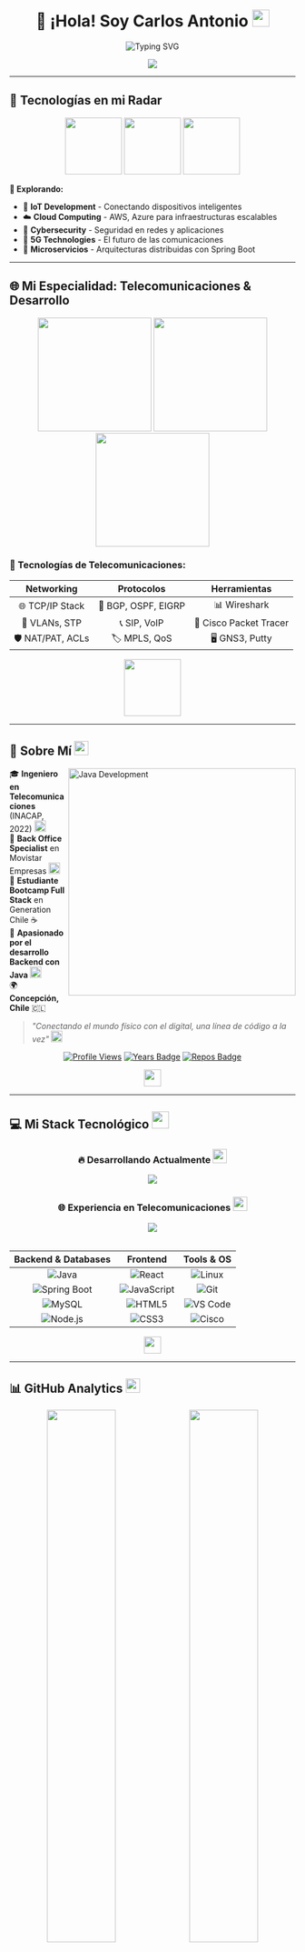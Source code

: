 # <div align="center">👋 ¡Hola! Soy **Carlos Antonio** <img src="https://user-images.githubusercontent.com/74038190/214644145-264f4759-7633-441e-9d67-d8dda9d50d26.gif" width="30"></div>

<div align="center">
  
![Typing SVG](https://readme-typing-svg.herokuapp.com?font=Fira+Code&size=32&duration=3000&pause=1000&color=00BFFF&center=true&vCenter=true&width=650&lines=Ingeniero+en+Telecomunicaciones;☕+Java+Developer+en+Formación;Backend+Enthusiast;Transformando+Redes+en+Código)

</div>

<div align="center">
  <img src="https://capsule-render.vercel.app/api?type=waving&color=00BFFF&height=100&section=header" />
</div>

---

## 🌟 **Tecnologías en mi Radar**

<div align="center">
  <img src="https://user-images.githubusercontent.com/74038190/212257460-738ff738-247f-4445-a718-cdd0ca76e2db.gif" width="100">
  <img src="https://user-images.githubusercontent.com/74038190/212257467-871d32b7-e401-42e8-a166-fcfd7baa4c6b.gif" width="100">
  <img src="https://user-images.githubusercontent.com/74038190/212257465-7ce8d493-cac5-494e-982a-5a9deb852c4b.gif" width="100">
</div>

**🔭 Explorando:**
- 🤖 **IoT Development** - Conectando dispositivos inteligentes
- ☁️ **Cloud Computing** - AWS, Azure para infraestructuras escalables  
- 🔐 **Cybersecurity** - Seguridad en redes y aplicaciones
- 📡 **5G Technologies** - El futuro de las comunicaciones
- 🚀 **Microservicios** - Arquitecturas distribuidas con Spring Boot

---

## 🌐 **Mi Especialidad: Telecomunicaciones & Desarrollo**

<div align="center">
  <img src="https://user-images.githubusercontent.com/74038190/212257468-1e9a91f1-b626-4baa-b15d-5c385b7637cd.gif" width="200">
  <img src="https://user-images.githubusercontent.com/74038190/212257454-16e3712e-945a-4ca2-b238-408ad0bf87e6.gif" width="200">
  <img src="https://user-images.githubusercontent.com/74038190/212257465-7ce8d493-cac5-494e-982a-5a9deb852c4b.gif" width="200">
</div>

### **🔧 Tecnologías de Telecomunicaciones:**
<div align="center">

| **Networking** | **Protocolos** | **Herramientas** |
|:--------------:|:--------------:|:----------------:|
| 🌐 TCP/IP Stack | 🔀 BGP, OSPF, EIGRP | 📊 Wireshark |
| 🔌 VLANs, STP | 📞 SIP, VoIP | 🔧 Cisco Packet Tracer |
| 🛡️ NAT/PAT, ACLs | 🏷️ MPLS, QoS | 🖥️ GNS3, Putty |

</div>

<div align="center">
  <img src="https://user-images.githubusercontent.com/74038190/212257467-871d32b7-e401-42e8-a166-fcfd7baa4c6b.gif" width="100">
</div>

---

## 🚀 **Sobre Mí** <img src="https://user-images.githubusercontent.com/74038190/212284087-bbe7e430-757e-4901-90bf-4cd2ce3e1852.gif" width="25">

<img align="right" alt="Java Development" width="400" src="https://user-images.githubusercontent.com/74038190/229223263-cf2e4b07-2615-4f87-9c38-e37600f8381a.gif">

🎓 **Ingeniero en Telecomunicaciones** (INACAP, 2022) <img src="https://user-images.githubusercontent.com/74038190/212284145-bf2c01a8-c448-4f1a-b911-99112b0f4a7d.gif" width="20">  
💼 **Back Office Specialist** en Movistar Empresas <img src="https://user-images.githubusercontent.com/74038190/212284158-e840e285-664b-44d7-b79b-e264b5e54825.gif" width="20">  
🌱 **Estudiante Bootcamp Full Stack** en Generation Chile ☕  
💙 **Apasionado por el desarrollo Backend con Java** <img src="https://user-images.githubusercontent.com/74038190/212284100-561aa473-3905-4a80-b561-0d28506553ee.gif" width="20">  
🌍 **Concepción, Chile** 🇨🇱  

> *"Conectando el mundo físico con el digital, una línea de código a la vez"* <img src="https://user-images.githubusercontent.com/74038190/212284136-03988914-d899-44b4-b1d9-4eeccf656e44.gif" width="20">

<div align="center">
  
[![Profile Views](https://komarev.com/ghpvc/?username=Carlosssantonio&color=00BFFF&style=for-the-badge&label=Visitantes)](https://github.com/Carlosssantonio)
[![Years Badge](https://badges.pufler.dev/years/Carlosssantonio?style=for-the-badge&color=00BFFF)](https://github.com/Carlosssantonio)
[![Repos Badge](https://badges.pufler.dev/repos/Carlosssantonio?style=for-the-badge&color=00BFFF)](https://github.com/Carlosssantonio?tab=repositories)

<img src="https://user-images.githubusercontent.com/74038190/212284136-03988914-d899-44b4-b1d9-4eeccf656e44.gif" width="30">

</div>

---

## 💻 **Mi Stack Tecnológico** <img src="https://user-images.githubusercontent.com/74038190/212284145-bf2c01a8-c448-4f1a-b911-99112b0f4a7d.gif" width="30">

<div align="center">

### **🔥 Desarrollando Actualmente** <img src="https://user-images.githubusercontent.com/74038190/212284100-561aa473-3905-4a80-b561-0d28506553ee.gif" width="25">
<img src="https://skillicons.dev/icons?i=java,spring,js,react,nodejs,mysql,html,css" />

### **🌐 Experiencia en Telecomunicaciones** <img src="https://user-images.githubusercontent.com/74038190/212284136-03988914-d899-44b4-b1d9-4eeccf656e44.gif" width="25">
<img src="https://skillicons.dev/icons?i=linux,bash,git,github" />

</div>

<br>

<div align="center">

| **Backend & Databases** | **Frontend** | **Tools & OS** |
|:------------------------:|:------------:|:--------------:|
| ![Java](https://img.shields.io/badge/Java☕-ED8B00?style=for-the-badge&logo=openjdk&logoColor=white) | ![React](https://img.shields.io/badge/React-61DAFB?style=for-the-badge&logo=react&logoColor=black) | ![Linux](https://img.shields.io/badge/Linux-00BFFF?style=for-the-badge&logo=linux&logoColor=white) |
| ![Spring Boot](https://img.shields.io/badge/Spring_Boot-6DB33F?style=for-the-badge&logo=spring&logoColor=white) | ![JavaScript](https://img.shields.io/badge/JavaScript-F7DF1E?style=for-the-badge&logo=javascript&logoColor=black) | ![Git](https://img.shields.io/badge/Git-00BFFF?style=for-the-badge&logo=git&logoColor=white) |
| ![MySQL](https://img.shields.io/badge/MySQL-00000F?style=for-the-badge&logo=mysql&logoColor=white) | ![HTML5](https://img.shields.io/badge/HTML5-E34F26?style=for-the-badge&logo=html5&logoColor=white) | ![VS Code](https://img.shields.io/badge/VS_Code-00BFFF?style=for-the-badge&logo=visual-studio-code&logoColor=white) |
| ![Node.js](https://img.shields.io/badge/Node.js-43853D?style=for-the-badge&logo=node.js&logoColor=white) | ![CSS3](https://img.shields.io/badge/CSS3-1572B6?style=for-the-badge&logo=css3&logoColor=white) | ![Cisco](https://img.shields.io/badge/Cisco-00BFFF?style=for-the-badge&logo=cisco&logoColor=white) |

<div align="center">
  <img src="https://user-images.githubusercontent.com/74038190/212284087-bbe7e430-757e-4901-90bf-4cd2ce3e1852.gif" width="30">
</div>

</div>

---

## 📊 **GitHub Analytics** <img src="https://user-images.githubusercontent.com/74038190/212284136-03988914-d899-44b4-b1d9-4eeccf656e44.gif" width="25">

<div align="center">
  <img width="49%" src="https://github-readme-stats.vercel.app/api?username=Carlosssantonio&show_icons=true&theme=vue&hide_border=true&bg_color=0d1117&title_color=00BFFF&icon_color=00BFFF" />
  <img width="49%" src="https://github-readme-stats.vercel.app/api/top-langs/?username=Carlosssantonio&layout=compact&theme=vue&hide_border=true&bg_color=0d1117&title_color=00BFFF" />
</div>

<div align="center">
  <img src="https://github-readme-streak-stats.herokuapp.com/?user=Carlosssantonio&theme=vue&hide_border=true&background=0d1117&stroke=00BFFF&ring=00BFFF&fire=00BFFF&currStreakLabel=00BFFF" />
</div>

<div align="center">
  <img src="https://github-readme-activity-graph.vercel.app/graph?username=Carlosssantonio&bg_color=0d1117&color=00BFFF&line=00BFFF&point=ffffff&hide_border=true" />
</div>

---

## 🚀 **Mis Proyectos Destacados** <img src="https://user-images.githubusercontent.com/74038190/212284100-561aa473-3905-4a80-b561-0d28506553ee.gif" width="25">

<div align="center">

<a href="https://github.com/Carlosssantonio/mi-cv-futuro">
  <img align="center" src="https://github-readme-stats.vercel.app/api/pin/?username=Carlosssantonio&repo=mi-cv-futuro&theme=vue&hide_border=true&bg_color=0d1117&title_color=00BFFF&icon_color=00BFFF" />
</a>
<a href="https://github.com/Carlosssantonio/clase1">
  <img align="center" src="https://github-readme-stats.vercel.app/api/pin/?username=Carlosssantonio&repo=clase1&theme=vue&hide_border=true&bg_color=0d1117&title_color=00BFFF&icon_color=00BFFF" />
</a>

</div>

<div align="center">

<a href="https://github.com/Carlosssantonio/principioSOLID">
  <img align="center" src="https://github-readme-stats.vercel.app/api/pin/?username=Carlosssantonio&repo=principioSOLID&theme=vue&hide_border=true&bg_color=0d1117&title_color=00BFFF&icon_color=00BFFF" />
</a>
<a href="https://github.com/Carlosssantonio/prueba-TCP-IP">
  <img align="center" src="https://github-readme-stats.vercel.app/api/pin/?username=Carlosssantonio&repo=prueba-TCP-IP&theme=vue&hide_border=true&bg_color=0d1117&title_color=00BFFF&icon_color=00BFFF" />
</a>

</div>

---

## 🛣️ **Mi Trayectoria Profesional**

<div align="center">
  <img src="https://user-images.githubusercontent.com/74038190/212284100-561aa473-3905-4a80-b561-0d28506553ee.gif" width="700">
</div>

```mermaid
timeline
    title Mi Evolución Profesional
    
    2022 : 🎓 Titulación
         : Ing. Telecomunicaciones
         : INACAP
    
    2023 : 💼 Experiencia Laboral
         : Back Office Movistar
         : Optimización de procesos
         : 15% mejora en eficiencia
    
    2025 : 💻 Bootcamp Full Stack
         : Generation Chile
         : Java, Spring Boot, React
         : Transición al desarrollo
    
    Futuro : 🚀 Desarrollador Full Stack
           : Combinar telecomunicaciones
           : con desarrollo de software
```

---

## 💼 **Experiencia Profesional**

<div align="center">
  <img src="https://user-images.githubusercontent.com/74038190/212257460-738ff738-247f-4445-a718-cdd0ca76e2db.gif" width="300">
</div>

<img align="right" width="300" src="https://user-images.githubusercontent.com/74038190/212748830-4c709398-a386-4761-84d7-9e10b98fbe6e.gif" />

### 📡 **Back Office - Wesell Chile (Movistar Empresas)**
*Febrero 2023 - Presente*

🔹 **Optimización de procesos TIC** - Reducción del 15% en tiempos de respuesta  
🔹 **Gestión de CRM ONE** - Creación de perfiles de facturación  
🔹 **Análisis de datos** - Reportes Excel para +200 casos mensuales  
🔹 **Soporte técnico** - Resolución de tickets y ajuste de parámetros  

### 🛠️ **Experiencia Técnica en Telecomunicaciones:**

<div align="center">
  <img src="https://user-images.githubusercontent.com/74038190/212257472-08e52665-c503-4bd9-aa20-f5a4dae769b5.gif" width="80">
  <img src="https://user-images.githubusercontent.com/74038190/212257468-1e9a91f1-b626-4baa-b15d-5c385b7637cd.gif" width="80">
  <img src="https://user-images.githubusercontent.com/74038190/212257465-7ce8d493-cac5-494e-982a-5a9deb852c4b.gif" width="80">
</div>

- **Protocolos de Routing:** BGP, OSPF, EIGRP, RIP
- **Tecnologías VoIP:** SIP, Asterisk, Cisco Call Manager  
- **Análisis de redes:** Wireshark, TCP/IP Stack, IPv4/IPv6
- **Certificaciones:** CCNP ROUTE, CCNP TSHOOT

---

## 🎯 **Objetivos 2025**

<div align="center">

| 🎯 **Meta** | 📅 **Timeline** | 🔥 **Estado** |
|-------------|-----------------|---------------|
| ✅ Dominar Java & Spring Boot | Marzo 2025 | 🟡 En progreso |
| 🚀 Primer proyecto Full Stack | Abril 2025 | ⚪ Planificado |
| 💼 Posición como Dev Jr | Junio 2025 | ⚪ Objetivo |
| 🌟 Contribuir Open Source | Agosto 2025 | ⚪ Aspiracional |

</div>

---

## 🧠 **¿Qué me hace único?**

<div align="center">
  <img src="https://user-images.githubusercontent.com/74038190/212257454-16e3712e-945a-4ca2-b238-408ad0bf87e6.gif" width="200">
  <img src="https://user-images.githubusercontent.com/74038190/212284158-e840e285-664b-44d7-b79b-e264b5e54825.gif" width="200">
  <img src="https://user-images.githubusercontent.com/74038190/212257472-08e52665-c503-4bd9-aa20-f5a4dae769b5.gif" width="200">
</div>

```javascript
const carlosAntonio = {
    background: "Telecomunicaciones + Experiencia empresarial",
    currentFocus: "Full Stack Development con Java",
    
    fortalezas: [
        "🔍 Análisis y resolución de problemas complejos",
        "🏢 Experiencia en sistemas empresariales (CRM, SAP)",
        "🌐 Conocimiento profundo de redes y protocolos",
        "💬 Comunicación técnica efectiva",
        "📊 Optimización de procesos (15% de mejora comprobada)"
    ],
    
    vision: "Crear aplicaciones robustas que conecten el mundo físico con el digital",
    objetivo: "Ser el puente entre telecomunicaciones y desarrollo de software",
    
    aprendiendo: ["Java", "Spring Boot", "React", "Node.js"],
    proximoPaso: "Desarrollar proyectos que combinen mi expertise en redes con código"
};

console.log("🚀 Siempre listo para nuevos desafíos!");
```

---

## 📞 **¡Conectemos!**

<div align="center">
  
<a href="https://linkedin.com/in/carlos-antonio-sepulveda" target="_blank">
  <img src="https://img.shields.io/badge/LinkedIn-0077B5?style=for-the-badge&logo=linkedin&logoColor=white&color=00BFFF" alt="LinkedIn"/>
</a>
<a href="mailto:carlos.antonio.dev@gmail.com" target="_blank">
  <img src="https://img.shields.io/badge/Gmail-D14836?style=for-the-badge&logo=gmail&logoColor=white&color=00BFFF" alt="Gmail"/>
</a>
<a href="https://github.com/Carlosssantonio" target="_blank">
  <img src="https://img.shields.io/badge/GitHub-100000?style=for-the-badge&logo=github&logoColor=white&color=00BFFF" alt="GitHub"/>
</a>

**📍 Concepción, Chile** | **🌐 Español (Nativo) | Inglés (B1)** | **💻 Disponible para oportunidades remotas**

</div>

---

<div align="center">
  
**💭 "De configurar routers a programar soluciones"**

*Transformando mi pasión por las telecomunicaciones en código que conecta el futuro*

<img src="https://capsule-render.vercel.app/api?type=waving&color=00BFFF&height=100&section=footer" />

</div>

---

### ⚡ **Fun Fact del Día**
<div align="center">
  
[![Readme Quotes](https://quotes-github-readme.vercel.app/api?type=horizontal&theme=vue&quote=El%20mejor%20código%20es%20como%20una%20buena%20red:%20eficiente,%20confiable%20y%20invisible%20cuando%20funciona%20perfectamente.&author=Carlos%20Antonio)](https://github.com/piyushsuthar/github-readme-quotes)

</div>

<div align="center">
  <img src="https://user-images.githubusercontent.com/74038190/212748830-4c709398-a386-4761-84d7-9e10b98fbe6e.gif" width="100">
  <img src="https://user-images.githubusercontent.com/74038190/212284087-bbe7e430-757e-4901-90bf-4cd2ce3e1852.gif" width="100">
  <img src="https://user-images.githubusercontent.com/74038190/212257468-1e9a91f1-b626-4baa-b15d-5c385b7637cd.gif" width="100">
</div>

